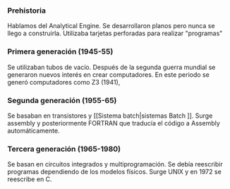 ### Prehistoria
Hablamos del Analytical Engine. Se desarrollaron planos pero nunca se llego a construirla. Utilizaba tarjetas perforadas para realizar "programas"

### Primera generación (1945-55)
Se utilizaban tubos de vacío. Después de la segunda guerra mundial se generaron nuevos interés en crear computadores. En este periodo se generó computadores como Z3 (1941), 

### Segunda generación (1955-65)
Se basaban en transistores y [[Sistema batch|sistemas Batch ]]. Surge assembly y posteriormente FORTRAN que traducía el código a Assembly automáticamente.

### Tercera generación (1965-1980)
Se basan en circuitos integrados y multiprogramación. Se debía reescribir programas dependiendo de los modelos físicos. Surge UNIX y en 1972 se reescribe en C.

### 